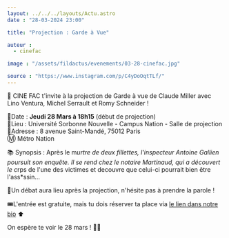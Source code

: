 ```yaml
---
layout: ../../../layouts/Actu.astro
date : "28-03-2024 23:00"

title: "Projection : Garde à Vue"

auteur :
  - cinefac

image : "/assets/fildactus/evenements/03-28-cinefac.jpg"

source : "https://www.instagram.com/p/C4yDoOqtTLf/"
---
```


🔎 CINE FAC t'invite à la projection de Garde à vue de Claude Miller avec Lino Ventura, Michel Serrault et Romy Schneider !

📆Date : __Jeudi 28 Mars à 18h15__ (début de projection)  
📌Lieu : Université Sorbonne Nouvelle - Campus Nation - Salle de projection  
📌Adresse : 8 avenue Saint-Mandé, 75012 Paris  
Ⓜ️ Métro Nation

📚 Synopsis : Après le m*urtre de deux fillettes, l'inspecteur Antoine Gallien poursuit son enquête. Il se rend chez le notaire Martinaud, qui a découvert le c*rps de l'une des victimes et decouvre que celui-ci pourrait bien être l'ass*ssin...

💬Un débat aura lieu après la projection, n'hésite pas à prendre la parole !

🎟️L'entrée est gratuite, mais tu dois réserver ta place via [le lien dans notre bio](http://www.cinefac.fr/ap.asp?EvID=468) ⬆️  

On espère te voir le 28 mars ! 👋🏻